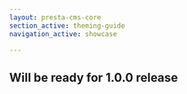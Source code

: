 ```yaml
---
layout: presta-cms-core
section_active: theming-guide
navigation_active: showcase

---
```


## Will be ready for 1.0.0 release